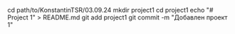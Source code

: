 cd path/to/KonstantinTSR/03.09.24
mkdir project1
cd project1
echo "# Project 1" > README.md
git add project1
git commit -m "Добавлен проект 1"
